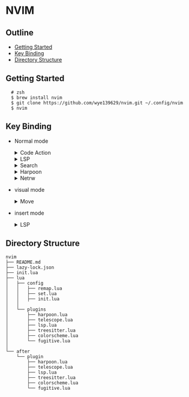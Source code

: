 # NVIM 

## Outline

- [Getting Started](#getting-started)
- [Key Binding](#key-binding)
- [Directory Structure](#directory-structure)

## Getting Started

```
  # zsh
  $ brew install nvim
  $ git clone https://github.com/wye139629/nvim.git ~/.config/nvim
  $ nvim
```


## Key Binding

- Normal mode

  <details>
  <summary>Code Action</summary>

  Key | Action
  --- | ---
  `<leader>rr` | trigger code action
  `<leader>rn` | trigger rename
  `FF` | format code 

  </details>

  <details>
  <summary>LSP</summary>

  Key | Action
  --- | ---
  `gd`| go to definition
  `gr`| go find references
  `]d`| go to next error or warning
  `[d`| go to previous error or warning
  `K` | hover signature
  `<leader>ld`| hover error or waring

  </details>

  <details>
  <summary>Search</summary>

  Key | Action
  --- | ---
  `ctrl + ff`| search git files
  `ctrl + FF`| search all files
  `ctrl + fw`| live grep search word
  `<leader>sw`| search project word

  </details>


  <details>
  <summary>Harpoon</summary>

  Key | Action
  --- | ---
  `ctrl + e`| open harpoon menu
  `<leader>a`| add buffer into harpoon menu
  `ctrl + h`| move to list 1
  `ctrl + t`| move to list 2
  `ctrl + n`| move to list 3
  `ctrl + s`| move to list 4

  </details>

  <details>
  <summary>Netrw</summary>

  Key | Action
  --- | ---
  `<leader>e`| open netrw

  </details>


- visual mode

  <details>
  <summary>Move</summary>

  Key | Action
  --- | ---
  `J`| Move line down
  `K`| Move line up

  </details>

- insert mode

  <details>
  <summary>LSP</summary>

  Key | Action
  --- | ---
  `ctrl + h`| signatrue help

  </details>

## Directory Structure

```
nvim
├── README.md
├── lazy-lock.json
├── init.lua
├── lua
│   ├── config
│   │   ├── remap.lua
│   │   ├── set.lua
│   │   ├── init.lua
│   │   
│   └── plugins
│       ├── harpoon.lua
│       ├── telescope.lua
│       ├── lsp.lua
│       ├── treesitter.lua
│       ├── colorscheme.lua
│       └── fugitive.lua
│
└── after
    └── plugin
        ├── harpoon.lua
        ├── telescope.lua
        ├── lsp.lua
        ├── treesitter.lua
        ├── colorscheme.lua
        └── fugitive.lua
```
